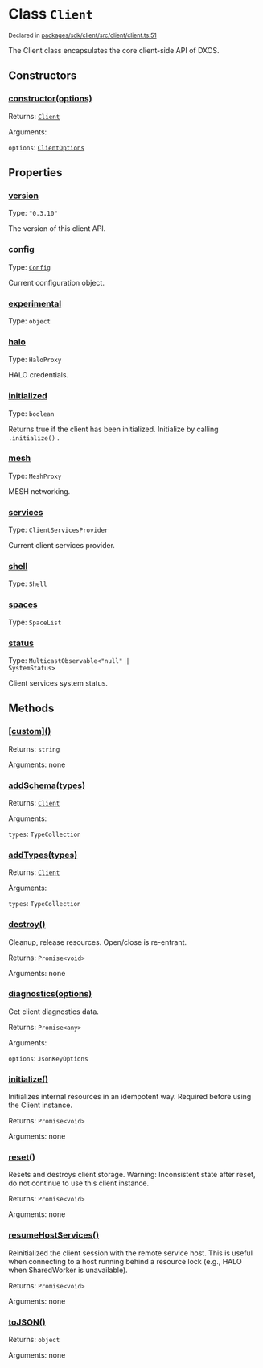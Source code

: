 # Class `Client`
<sub>Declared in [packages/sdk/client/src/client/client.ts:51](https://github.com/dxos/dxos/blob/main/packages/sdk/client/src/client/client.ts#L51)</sub>


The Client class encapsulates the core client-side API of DXOS.

## Constructors
### [constructor(options)](https://github.com/dxos/dxos/blob/main/packages/sdk/client/src/client/client.ts#L77)




Returns: <code>[Client](/api/@dxos/client/classes/Client)</code>

Arguments: 

`options`: <code>[ClientOptions](/api/@dxos/client/types/ClientOptions)</code>



## Properties
### [version](https://github.com/dxos/dxos/blob/main/packages/sdk/client/src/client/client.ts#L55)
Type: <code>"0.3.10"</code>

The version of this client API.

### [config](https://github.com/dxos/dxos/blob/main/packages/sdk/client/src/client/client.ts#L120)
Type: <code>[Config](/api/@dxos/client/classes/Config)</code>

Current configuration object.

### [experimental](https://github.com/dxos/dxos/blob/main/packages/sdk/client/src/client/client.ts#L181)
Type: <code>object</code>



### [halo](https://github.com/dxos/dxos/blob/main/packages/sdk/client/src/client/client.ts#L156)
Type: <code>HaloProxy</code>

HALO credentials.

### [initialized](https://github.com/dxos/dxos/blob/main/packages/sdk/client/src/client/client.ts#L137)
Type: <code>boolean</code>

Returns true if the client has been initialized. Initialize by calling  `.initialize()` .

### [mesh](https://github.com/dxos/dxos/blob/main/packages/sdk/client/src/client/client.ts#L164)
Type: <code>MeshProxy</code>

MESH networking.

### [services](https://github.com/dxos/dxos/blob/main/packages/sdk/client/src/client/client.ts#L128)
Type: <code>ClientServicesProvider</code>

Current client services provider.

### [shell](https://github.com/dxos/dxos/blob/main/packages/sdk/client/src/client/client.ts#L172)
Type: <code>Shell</code>



### [spaces](https://github.com/dxos/dxos/blob/main/packages/sdk/client/src/client/client.ts#L148)
Type: <code>SpaceList</code>



### [status](https://github.com/dxos/dxos/blob/main/packages/sdk/client/src/client/client.ts#L144)
Type: <code>MulticastObservable&lt;"null" | SystemStatus&gt;</code>

Client services system status.


## Methods
### [\[custom\]()](https://github.com/dxos/dxos/blob/main/packages/sdk/client/src/client/client.ts#L104)




Returns: <code>string</code>

Arguments: none




### [addSchema(types)](https://github.com/dxos/dxos/blob/main/packages/sdk/client/src/client/client.ts#L201)




Returns: <code>[Client](/api/@dxos/client/classes/Client)</code>

Arguments: 

`types`: <code>TypeCollection</code>


### [addTypes(types)](https://github.com/dxos/dxos/blob/main/packages/sdk/client/src/client/client.ts#L193)




Returns: <code>[Client](/api/@dxos/client/classes/Client)</code>

Arguments: 

`types`: <code>TypeCollection</code>


### [destroy()](https://github.com/dxos/dxos/blob/main/packages/sdk/client/src/client/client.ts#L311)


Cleanup, release resources.
Open/close is re-entrant.

Returns: <code>Promise&lt;void&gt;</code>

Arguments: none




### [diagnostics(options)](https://github.com/dxos/dxos/blob/main/packages/sdk/client/src/client/client.ts#L208)


Get client diagnostics data.

Returns: <code>Promise&lt;any&gt;</code>

Arguments: 

`options`: <code>JsonKeyOptions</code>


### [initialize()](https://github.com/dxos/dxos/blob/main/packages/sdk/client/src/client/client.ts#L225)


Initializes internal resources in an idempotent way.
Required before using the Client instance.

Returns: <code>Promise&lt;void&gt;</code>

Arguments: none




### [reset()](https://github.com/dxos/dxos/blob/main/packages/sdk/client/src/client/client.ts#L338)


Resets and destroys client storage.
Warning: Inconsistent state after reset, do not continue to use this client instance.

Returns: <code>Promise&lt;void&gt;</code>

Arguments: none




### [resumeHostServices()](https://github.com/dxos/dxos/blob/main/packages/sdk/client/src/client/client.ts#L329)


Reinitialized the client session with the remote service host.
This is useful when connecting to a host running behind a resource lock
(e.g., HALO when SharedWorker is unavailable).

Returns: <code>Promise&lt;void&gt;</code>

Arguments: none




### [toJSON()](https://github.com/dxos/dxos/blob/main/packages/sdk/client/src/client/client.ts#L108)




Returns: <code>object</code>

Arguments: none




